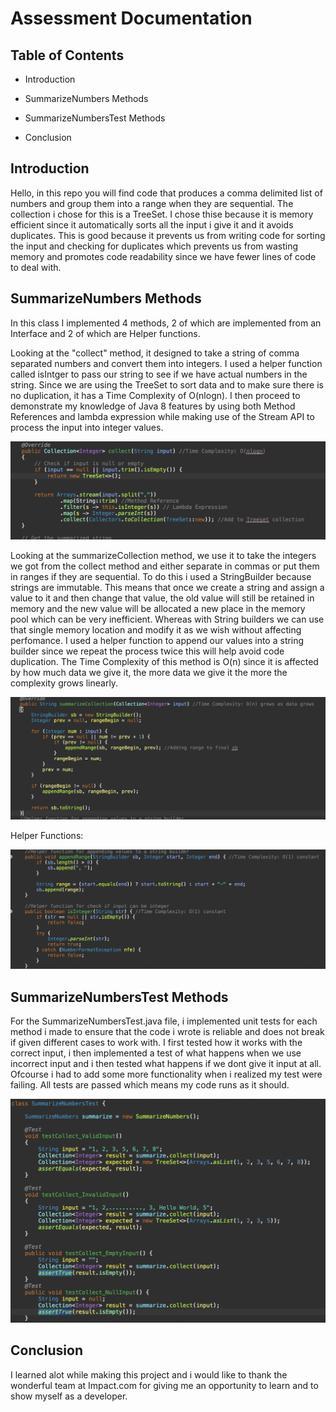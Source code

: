 # Assessment Documentation

## Table of Contents

- Introduction
  
- SummarizeNumbers Methods

- SummarizeNumbersTest Methods
  
- Conclusion

## Introduction

Hello, in this repo you will find code that produces a comma delimited list of numbers and group them into a range when they are sequential. The collection i chose for this is a TreeSet. I chose thise because it is memory efficient since it automatically sorts all the input i give it and it avoids duplicates. This is good because it prevents us from writing code for sorting the input and checking for duplicates which prevents us from wasting memory and promotes code readability since we have fewer lines of code to deal with.

## SummarizeNumbers Methods

In this class I implemented 4 methods, 2 of which are implemented from an Interface and 2 of which are Helper functions.

Looking at the "collect" method, it designed to take a string of comma separated numbers and convert them into integers. I used a helper function called isIntger to pass our string to see if we have actual numbers in the string. Since we are using the TreeSet to sort data and to make sure there is no duplication, it has a Time Complexity of O(nlogn). I then proceed to demonstrate my knowledge of Java 8 features by using both Method References and lambda expression while making use of the Stream API to process the input into integer values.

![Code Explanation part1](Images/1.png)

Looking at the summarizeCollection method, we use it to take the integers we got from the collect method and either separate in commas or put them in ranges if they are sequential. To do this i used a StringBuilder because strings are immutable. This means that once we create a string and assign a value to it and then change that value, the old value will still be retained in memory and the new value will be allocated a new place in the memory pool which can be very inefficient. Whereas with String builders we can use that single memory location and modify it as we wish without affecting perfomance. I used a helper function to append our values into a string builder since we repeat the process twice this will help avoid code duplication. The Time Complexity of this method is O(n) since it is affected by how much data we give it, the more data we give it the more the complexity grows linearly.

![Code Explanation part1](Images/2.png)

Helper Functions:

![Code Explanation part1](Images/3.png)

## SummarizeNumbersTest Methods
For the SummarizeNumbersTest.java file, i implemented unit tests for each method i made to ensure that the code i wrote is reliable and does not break if given different cases to work with. I first tested how it works with the correct input, i then implemented a test of what happens when we use incorrect input and i then tested what happens if we dont give it input at all. Ofcourse i had to add some more functionality when i realized my test were failing. All tests are passed which means my code runs as it should.

![Code Explanation part1](Images/4.png)

## Conclusion

I learned alot while making this project and i would like to thank the wonderful team at Impact.com for giving me an opportunity to learn and to show myself as a developer.
